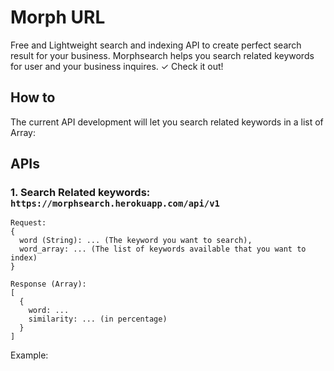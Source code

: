 # Morph URL
Free and Lightweight search and indexing API to create perfect search result for your business. Morphsearch helps you search related keywords for user and your business inquires. ✓ Check it out!

## How to
The current API development will let you search related keywords in a list of Array:

## APIs

### 1. Search Related keywords: `https://morphsearch.herokuapp.com/api/v1`

```
Request: 
{
  word (String): ... (The keyword you want to search),
  word_array: ... (The list of keywords available that you want to index)
}

Response (Array):
[
  {
    word: ...
    similarity: ... (in percentage)
  }
]
```
Example:

